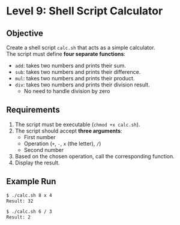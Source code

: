 # Level 9: Shell Script Calculator

## Objective
Create a shell script `calc.sh` that acts as a simple calculator.  
The script must define **four separate functions**:
- `add`: takes two numbers and prints their sum.
- `sub`: takes two numbers and prints their difference.
- `mul`: takes two numbers and prints their product.
- `div`: takes two numbers and prints their division result.  
    - No need to handle division by zero

## Requirements
1. The script must be executable (`chmod +x calc.sh`).
2. The script should accept **three arguments**:
   - First number
   - Operation (`+`, `-`, `x` (the letter), `/`)
   - Second number
3. Based on the chosen operation, call the corresponding function.
4. Display the result.

## Example Run
```bash
$ ./calc.sh 8 x 4
Result: 32

$ ./calc.sh 6 / 3
Result: 2
```
